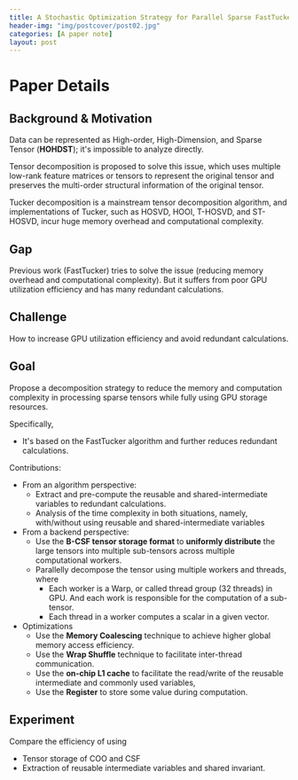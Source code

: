 ```yaml
---
title: A Stochastic Optimization Strategy for Parallel Sparse FastTucker Decomposition on GPU Platform
header-img: "img/postcover/post02.jpg"
categories: [A paper note]
layout: post
---
```


# Paper Details

## Background & Motivation

Data can be represented as High-order, High-Dimension, and Sparse Tensor (**HOHDST**); it's impossible to analyze directly.

Tensor decomposition is proposed to solve this issue, which uses multiple low-rank feature matrices or tensors to represent the original tensor and preserves the multi-order structural information of the original tensor.

Tucker decomposition is a mainstream tensor decomposition algorithm, and implementations of Tucker, such as HOSVD, HOOI, T-HOSVD, and ST-HOSVD, incur huge memory overhead and computational complexity.

## Gap

Previous work (FastTucker) tries to solve the issue (reducing memory overhead and computational complexity). But it suffers from poor GPU utilization efficiency and has many redundant calculations. 

## Challenge

How to increase GPU utilization efficiency and avoid redundant calculations.

## Goal

Propose a decomposition strategy to reduce the memory and computation complexity in processing sparse tensors while fully using GPU storage resources.

Specifically, 

- It's based on the FastTucker algorithm and further reduces redundant calculations. 



Contributions:

- From an algorithm perspective:
  - Extract and pre-compute the reusable and shared-intermediate variables to redundant calculations.
  - Analysis of the time complexity in both situations, namely, with/without using reusable and shared-intermediate variables
- From a backend perspective:
  - Use the **B-CSF tensor storage format** to **uniformly distribute** the large tensors into multiple sub-tensors across multiple computational workers. 
  - Parallelly decompose the tensor using multiple workers and threads, where 
    - Each worker is a Warp, or called thread group (32 threads) in GPU. And each work is responsible for the computation of a sub-tensor. 
    - Each thread in a worker computes a scalar in a given vector.
- Optimizations
  - Use the **Memory Coalescing** technique to achieve higher global memory access efficiency. 
  - Use the **Wrap Shuffle** technique to facilitate inter-thread communication. 
  - Use the **on-chip L1 cache** to facilitate the read/write of the reusable intermediate and commonly used variables,
  - Use the **Register** to store some value during computation. 

## Experiment

Compare the efficiency of using 

- Tensor storage of COO and CSF
- Extraction of reusable intermediate variables and shared invariant.




